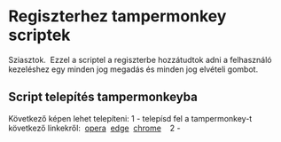 # Regiszterhez tampermonkey scriptek

Sziasztok.&nbsp;
Ezzel a scriptel a regiszterbe hozzátudtok adni a felhasználó kezeléshez egy minden jog megadás és minden jog elvételi gombot. 

## Script telepítés tampermonkeyba

Következő képen lehet telepíteni:
1 - telepísd fel a tampermonkey-t következő linkekről:&nbsp;
 [opera](/https://addons.opera.com/en/extensions/details/tampermonkey-beta/)&nbsp;
  [edge](/https://microsoftedge.microsoft.com/addons/detail/tampermonkey/iikmkjmpaadaobahmlepeloendndfphd)&nbsp;
[chrome](https://chrome.google.com/webstore/detail/tampermonkey/dhdgffkkebhmkfjojejmpbldmpobfkfo)&nbsp;
&nbsp;
2 - 
